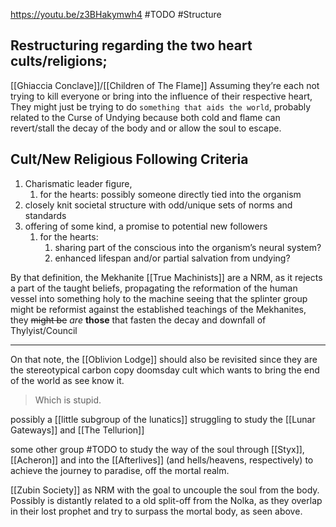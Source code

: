 https://youtu.be/z3BHakymwh4
#TODO #Structure 
## Restructuring regarding the two heart cults/religions;
[[Ghiaccia Conclave]]/[[Children of The Flame]]
Assuming they’re each not trying to kill everyone or bring into the influence of their respective heart,
	They might just be trying to do `something that aids the world`, probably related to the Curse of Undying because both cold and flame can revert/stall the decay of the body and or allow the soul to escape.

## Cult/New Religious Following Criteria
1. Charismatic leader figure, 
	1. for the hearts: possibly someone directly tied into the organism
2. closely knit societal structure with odd/unique sets of norms and standards
3. offering of some kind, a promise to potential new followers
	1. for the hearts:
		1. sharing part of the conscious into the organism’s neural system?
		2. enhanced lifespan and/or partial salvation from undying?

By that definition, the Mekhanite [[True Machinists]] are a NRM, as it rejects a part of the taught beliefs, propagating the reformation of the human vessel into something holy to the machine
	seeing that the splinter group might be reformist against the established teachings of the Mekhanites, they ~~might be~~ *are* **those** that fasten the decay and downfall of Thylyist/Council 

*** 
On that note, the [[Oblivion Lodge]] should also be revisited since they are the stereotypical carbon copy doomsday cult which wants to bring the end of the world as see know it.
> Which is stupid.

possibly a [[little subgroup of the lunatics]] struggling to study the [[Lunar Gateways]] and [[The Tellurion]]

some other group #TODO to study the way of the soul through [[Styx]], [[Acheron]] and into the [[Afterlives]] (and hells/heavens, respectively) to achieve the journey to paradise, off the mortal realm.

[[Zubin Society]] as NRM with the goal to uncouple the soul from the body.
Possibly is distantly related to a old split-off from the Nolka, as they overlap in their lost prophet and try to surpass the mortal body, as seen above. 
